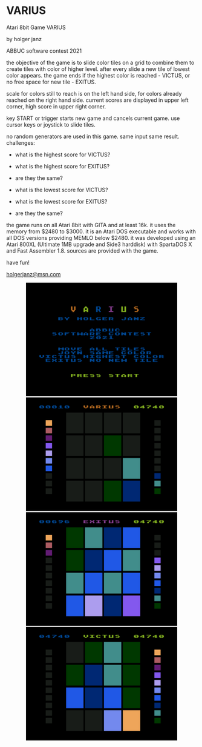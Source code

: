 # VARIUS
Atari 8bit Game VARIUS

by holger janz

ABBUC software contest 2021

the objective of the game is to slide color tiles on a grid to combine them to create tiles with color of higher level. after every slide a new tile of lowest color appears. the game ends if the highest color is reached - VICTUS, or no free space for new tile - EXITUS.

scale for colors still to reach is on the left hand side, for colors already reached on the right hand side. current scores are displayed in upper left corner, high score in upper right corner.

key START or trigger starts new game and cancels current game. use cursor keys or joystick to slide tiles.

no random generators are used in this game. same input same result.
challenges:

* what is the highest score for VICTUS?

* what is the highest score for EXITUS?

* are they the same?

* what is the lowest score for VICTUS?

* what is the lowest score for EXITUS?

* are they the same?

the game runs on all Atari 8bit with GITA and at least 16k. it uses the memory from $2480 to $3000. it is an Atari DOS executable and works with all DOS versions providing MEMLO below $2480. it was developed using an Atari 800XL (Ultimate 1MB upgrade and Side3 harddisk) with SpartaDOS X and Fast Assembler 1.8. sources are provided with the game.

have fun!

holgerjanz@msn.com

<p align="center">
  <img src="VARIUS1.png" width="400" height="300">
  <img src="VARIUS2.png" width="400" height="300">
  <img src="VARIUS3.png" width="400" height="300">
  <img src="VARIUS4.png" width="400" height="300">
</p>
